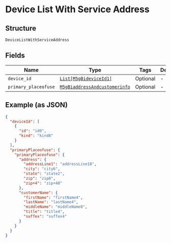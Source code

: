 
# Device List With Service Address

## Structure

`DeviceListWithServiceAddress`

## Fields

| Name | Type | Tags | Description |
|  --- | --- | --- | --- |
| `device_id` | [`List[M5gBideviceId1]`](../../doc/models/5g-bidevice-id-1.md) | Optional | - |
| `primary_placeofuse` | [`M5gBiaddressAndcustomerinfo`](../../doc/models/5g-biaddress-andcustomerinfo.md) | Optional | - |

## Example (as JSON)

```json
{
  "deviceId": [
    {
      "id": "id0",
      "kind": "kind8"
    }
  ],
  "primaryPlaceofuse": {
    "primaryPlaceofuse": {
      "address": {
        "addressLine1": "addressLine18",
        "city": "city6",
        "state": "state2",
        "zip": "zip0",
        "zip+4": "zip+48"
      },
      "customerName": {
        "firstName": "firstName4",
        "lastName": "lastName4",
        "middleName": "middleName8",
        "title": "title4",
        "suffex": "suffex4"
      }
    }
  }
}
```

